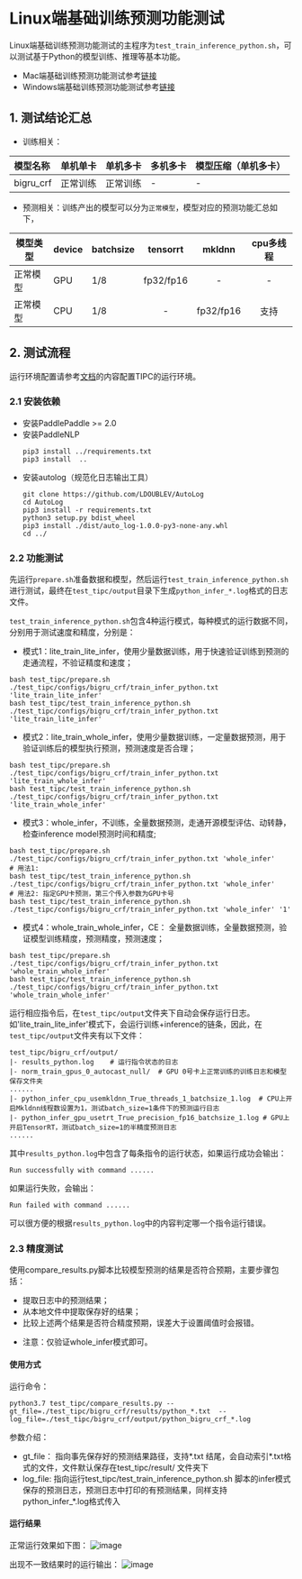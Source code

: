# Linux端基础训练预测功能测试

Linux端基础训练预测功能测试的主程序为`test_train_inference_python.sh`，可以测试基于Python的模型训练、推理等基本功能。

- Mac端基础训练预测功能测试参考[链接](./mac_test_train_inference_python.md)
- Windows端基础训练预测功能测试参考[链接](./win_test_train_inference_python.md)

## 1. 测试结论汇总

- 训练相关：

| 模型名称 | 单机单卡 | 单机多卡 | 多机多卡 | 模型压缩（单机多卡） |
| :----  |    :----  |  :----   |  :----   |  :----   |
| bigru_crf | 正常训练  | 正常训练 | - | - |


- 预测相关：训练产出的模型可以分为`正常模型`，模型对应的预测功能汇总如下，

| 模型类型 |device | batchsize | tensorrt | mkldnn | cpu多线程 |
|  ----   |  ---- |   ----   |  :----:  |   :----:   |  :----:  |
| 正常模型 | GPU | 1/8 | fp32/fp16 | - | - |
| 正常模型 | CPU | 1/8 | - | fp32/fp16 | 支持 |


## 2. 测试流程

运行环境配置请参考[文档](./install.md)的内容配置TIPC的运行环境。

### 2.1 安装依赖
- 安装PaddlePaddle >= 2.0
- 安装PaddleNLP
    ```
    pip3 install ../requirements.txt
    pip3 install  ..
    ```
- 安装autolog（规范化日志输出工具）
    ```
    git clone https://github.com/LDOUBLEV/AutoLog
    cd AutoLog
    pip3 install -r requirements.txt
    python3 setup.py bdist_wheel
    pip3 install ./dist/auto_log-1.0.0-py3-none-any.whl
    cd ../
    ```

### 2.2 功能测试
先运行`prepare.sh`准备数据和模型，然后运行`test_train_inference_python.sh`进行测试，最终在```test_tipc/output```目录下生成`python_infer_*.log`格式的日志文件。


`test_train_inference_python.sh`包含4种运行模式，每种模式的运行数据不同，分别用于测试速度和精度，分别是：

- 模式1：lite_train_lite_infer，使用少量数据训练，用于快速验证训练到预测的走通流程，不验证精度和速度；
```shell
bash test_tipc/prepare.sh ./test_tipc/configs/bigru_crf/train_infer_python.txt 'lite_train_lite_infer'
bash test_tipc/test_train_inference_python.sh ./test_tipc/configs/bigru_crf/train_infer_python.txt 'lite_train_lite_infer'
```  

- 模式2：lite_train_whole_infer，使用少量数据训练，一定量数据预测，用于验证训练后的模型执行预测，预测速度是否合理；
```shell
bash test_tipc/prepare.sh ./test_tipc/configs/bigru_crf/train_infer_python.txt  'lite_train_whole_infer'
bash test_tipc/test_train_inference_python.sh ./test_tipc/configs/bigru_crf/train_infer_python.txt 'lite_train_whole_infer'
```  

- 模式3：whole_infer，不训练，全量数据预测，走通开源模型评估、动转静，检查inference model预测时间和精度;
```shell
bash test_tipc/prepare.sh ./test_tipc/configs/bigru_crf/train_infer_python.txt 'whole_infer'
# 用法1:
bash test_tipc/test_train_inference_python.sh ./test_tipc/configs/bigru_crf/train_infer_python.txt 'whole_infer'
# 用法2: 指定GPU卡预测，第三个传入参数为GPU卡号
bash test_tipc/test_train_inference_python.sh ./test_tipc/configs/bigru_crf/train_infer_python.txt 'whole_infer' '1'
```  

- 模式4：whole_train_whole_infer，CE： 全量数据训练，全量数据预测，验证模型训练精度，预测精度，预测速度；
```shell
bash test_tipc/prepare.sh ./test_tipc/configs/bigru_crf/train_infer_python.txt 'whole_train_whole_infer'
bash test_tipc/test_train_inference_python.sh ./test_tipc/configs/bigru_crf/train_infer_python.txt 'whole_train_whole_infer'
```  

运行相应指令后，在`test_tipc/output`文件夹下自动会保存运行日志。如'lite_train_lite_infer'模式下，会运行训练+inference的链条，因此，在`test_tipc/output`文件夹有以下文件：
```
test_tipc/bigru_crf/output/
|- results_python.log    # 运行指令状态的日志
|- norm_train_gpus_0_autocast_null/  # GPU 0号卡上正常训练的训练日志和模型保存文件夹
......
|- python_infer_cpu_usemkldnn_True_threads_1_batchsize_1.log  # CPU上开启Mkldnn线程数设置为1，测试batch_size=1条件下的预测运行日志
|- python_infer_gpu_usetrt_True_precision_fp16_batchsize_1.log # GPU上开启TensorRT，测试batch_size=1的半精度预测日志
......
```

其中`results_python.log`中包含了每条指令的运行状态，如果运行成功会输出：
```
Run successfully with command ......
```
如果运行失败，会输出：
```
Run failed with command ......
```
可以很方便的根据`results_python.log`中的内容判定哪一个指令运行错误。


### 2.3 精度测试

使用compare_results.py脚本比较模型预测的结果是否符合预期，主要步骤包括：
- 提取日志中的预测结果；
- 从本地文件中提取保存好的结果；
- 比较上述两个结果是否符合精度预期，误差大于设置阈值时会报错。

* 注意：仅验证whole_infer模式即可。

#### 使用方式
运行命令：
```shell
python3.7 test_tipc/compare_results.py --gt_file=./test_tipc/bigru_crf/results/python_*.txt  --log_file=./test_tipc/bigru_crf/output/python_bigru_crf_*.log
```

参数介绍：  
- gt_file： 指向事先保存好的预测结果路径，支持*.txt 结尾，会自动索引*.txt格式的文件，文件默认保存在test_tipc/result/ 文件夹下
- log_file: 指向运行test_tipc/test_train_inference_python.sh 脚本的infer模式保存的预测日志，预测日志中打印的有预测结果，同样支持python_infer_*.log格式传入

#### 运行结果
正常运行效果如下图：
![image](https://user-images.githubusercontent.com/10826371/143834455-d0bb1597-dbea-47ee-949d-29885cf49085.png)

出现不一致结果时的运行输出：
![image](https://user-images.githubusercontent.com/10826371/143834641-f3d55202-8205-465c-906c-818a80b976fd.png)
